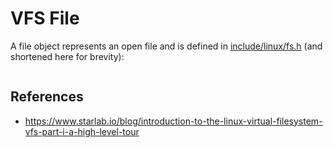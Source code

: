 # VFS File

A file object represents an open file and is defined in [include/linux/fs.h](https://elixir.bootlin.com/linux/v5.7-rc4/source/include/linux/fs.h#L941) (and shortened here for brevity):

```cpp

```

## References

- https://www.starlab.io/blog/introduction-to-the-linux-virtual-filesystem-vfs-part-i-a-high-level-tour
